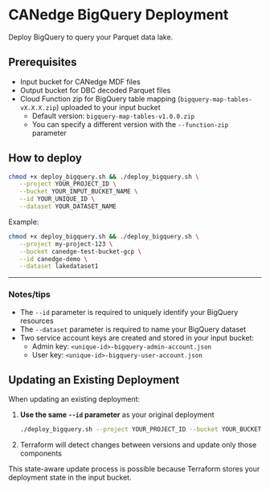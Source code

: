 # CANedge BigQuery Deployment

Deploy BigQuery to query your Parquet data lake.

## Prerequisites

- Input bucket for CANedge MDF files 
- Output bucket for DBC decoded Parquet files
- Cloud Function zip for BigQuery table mapping (`bigquery-map-tables-vX.X.X.zip`) uploaded to your input bucket
  - Default version: `bigquery-map-tables-v1.0.0.zip`
  - You can specify a different version with the `--function-zip` parameter

## How to deploy

```bash
chmod +x deploy_bigquery.sh && ./deploy_bigquery.sh \
   --project YOUR_PROJECT_ID \
   --bucket YOUR_INPUT_BUCKET_NAME \
   --id YOUR_UNIQUE_ID \
   --dataset YOUR_DATASET_NAME
```

Example:
```bash
chmod +x deploy_bigquery.sh && ./deploy_bigquery.sh \
   --project my-project-123 \
   --bucket canedge-test-bucket-gcp \
   --id canedge-demo \
   --dataset lakedataset1
```

---------

### Notes/tips

- The `--id` parameter is required to uniquely identify your BigQuery resources
- The `--dataset` parameter is required to name your BigQuery dataset
- Two service account keys are created and stored in your input bucket:
  - Admin key: `<unique-id>-bigquery-admin-account.json`
  - User key: `<unique-id>-bigquery-user-account.json`

## Updating an Existing Deployment

When updating an existing deployment:

1. **Use the same `--id` parameter** as your original deployment
   ```bash
   ./deploy_bigquery.sh --project YOUR_PROJECT_ID --bucket YOUR_BUCKET --id YOUR_EXISTING_ID
   ```

2. Terraform will detect changes between versions and update only those components

This state-aware update process is possible because Terraform stores your deployment state in the input bucket.
